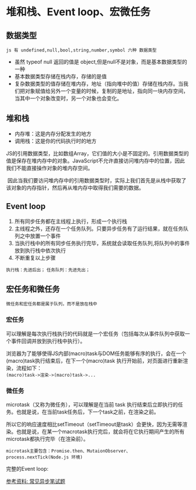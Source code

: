 # 堆和栈、Event loop、宏微任务

## 数据类型

` js 有 undefined,null,bool,string,number,symbol 六种 数据类型 `
* 虽然 typeof null 返回的值是 object,但是null不是对象，而是基本数据类型的一种
* 基本数据类型存储在栈内存，存储的是值
* 复杂数据类型的值存储在堆内存，地址（指向堆中的值）存储在栈内存。当我们把对象赋值给另外一个变量的时候，复制的是地址，指向同一块内存空间，当其中一个对象改变时，另一个对象也会变化。

## 堆和栈
+ 内存堆：这是内存分配发生的地方
+ 调用栈：这是你的代码执行时的地方

JS的引用数据类型，比如数组Array，它们值的大小是不固定的。引用数据类型的值是保存在堆内存中的对象。JavaScript不允许直接访问堆内存中的位置，因此我们不能直接操作对象的堆内存空间。

<img :src="$withBase('/stack-heap.png')">
因此当我们要访问堆内存中的引用数据类型时，实际上我们首先是从栈中获取了该对象的内存指针，然后再从堆内存中取得我们需要的数据。

## Event loop
1. 所有同步任务都在主线程上执行，形成一个执行栈
2. 主线程之外，还存在一个任务队列。只要异步任务有了运行结果，就在任务队列之中放置一个事件
3. 当执行栈中的所有同步任务执行完毕，系统就会读取任务队列,将队列中的事件放到执行栈中依次执行
4. 不断重复以上步骤

` 执行栈：先进后出； `
` 任务队列：先进先出； `
<img :src="$withBase('/event-loop.png')">

## 宏任务和微任务
` 微任务和宏任务都是属于队列，而不是放在栈中 `

### 宏任务
可以理解是每次执行栈执行的代码就是一个宏任务（包括每次从事件队列中获取一个事件回调并放到执行栈中执行）。

浏览器为了能够使得JS内部(macro)task与DOM任务能够有序的执行，会在一个(macro)task执行结束后，在下一个(macro)task 执行开始前，对页面进行重新渲染，流程如下：<br>
` (macro)task->渲染->(macro)task->... `

### 微任务

microtask（又称为微任务），可以理解是在当前 task 执行结束后立即执行的任务。也就是说，在当前task任务后，下一个task之前，在渲染之前。
<br>

所以它的响应速度相比setTimeout（setTimeout是task）会更快，因为无需等渲染。也就是说，在某一个macrotask执行完后，就会将在它执行期间产生的所有microtask都执行完毕（在渲染前）。
<br>

` microtask主要包含：Promise.then、MutaionObserver、process.nextTick(Node.js 环境) `

完整的Event loop: <br>
<img :src="$withBase('/hong-wei.jpeg')">

[参考资料: 常见异步笔试题](https://github.com/Advanced-Frontend/Daily-Interview-Question/issues/7)
